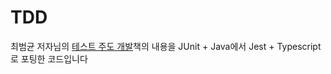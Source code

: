 # TDD

최범균 저자님의 [테스트 주도 개발](https://www.yes24.com/Product/Goods/89145195)책의 내용을 JUnit + Java에서 Jest + Typescript로 포팅한 코드입니다
